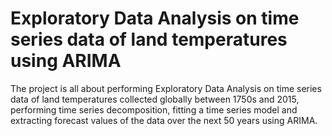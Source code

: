 Exploratory Data Analysis on time series data of land temperatures using ARIMA
===================================================================================
The project is all about performing Exploratory Data Analysis on time series data of land temperatures collected globally between 1750s and 2015, performing time series decomposition, fitting a time series model and extracting forecast values of the data over the next 50 years using ARIMA.
